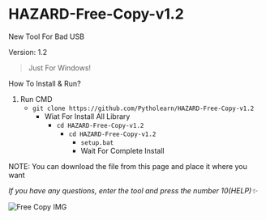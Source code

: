 # HAZARD-Free-Copy-v1.2
New Tool For Bad USB


Version: 1.2
>Just For Windows!

How To Install & Run?

1. Run CMD
   - ```git clone https://github.com/Pytholearn/HAZARD-Free-Copy-v1.2```
     - Wiat For Install All Library
        - ```cd HAZARD-Free-Copy-v1.2 ```
           -  ```cd HAZARD-Free-Copy-v1.2 ```
              - ```setup.bat ```
              - Wait For Complete Install
            
              
NOTE: You can download the file from this page and place it where you want


*If you have any questions, enter the tool and press the number 10(HELP)✨*

<picture>
  <source media="(prefers-color-scheme: dark)" srcset="https://cdn.discordapp.com/attachments/1131726730743263312/1133084540508852264/image.png">
  <source media="(prefers-color-scheme: light)" srcset="https://cdn.discordapp.com/attachments/1131726730743263312/1133084540508852264/image.png">
  <img alt="Free Copy IMG" src="https://cdn.discordapp.com/attachments/1131726730743263312/1133084540508852264/image.png">
</picture>

